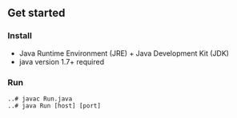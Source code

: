 
## Get started

### Install

* Java Runtime Environment (JRE) + Java Development Kit (JDK)
* java version 1.7+ required

### Run
```
..# javac Run.java
..# java Run [host] [port]
```
